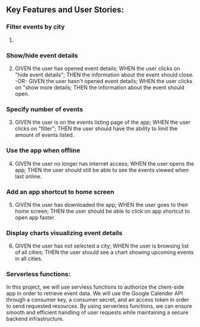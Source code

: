 ## Key Features and User Stories: 

### Filter events by city
1. 

### Show/hide event details
2. GIVEN the user has opened event details; WHEN the user clicks on "hide event details"; THEN the information about the event should close. 
-OR-
GIVEN the user hasn't opened event details; WHEN the user clicks on "show more details; THEN the information about the event should open. 

### Specify number of events
3. GIVEN the user is on the events listing page of the app; WHEN the user clicks on "filter"; THEN the user should have the ability to limit the amount of events listed. 

### Use the app when offline
4. GIVEN the user no longer has internet access; WHEN the user opens the app; THEN the user should still be able to see the events viewed when last online. 

### Add an app shortcut to home screen
5. GIVEN the user has downloaded the app; WHEN the user goes to their home screen; THEN the user should be able to click on app shortcut to open app faster. 

### Display charts visualizing event details
6. GIVEN the user has not selected a city; WHEN the user is browsing list of all cities; THEN the user should see a chart showing upcoming events in all cities. 


### Serverless functions: 
In this project, we will use servless functions to authorize the client-side app in order to retrieve event data. We will use the Google Calender API through a consumer key, a consumer secret, and an access token in order to send requested resources. By using serverless functions, we can ensure smooth and efficient handling of user requests while maintaining a secure backend infrastructure.